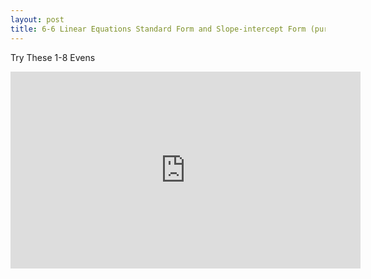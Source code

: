 ```yaml
---
layout: post
title: 6-6 Linear Equations Standard Form and Slope-intercept Form (purple)
---
```

Try These 1-8 Evens
<iframe width="560" height="315" src="https://www.youtube.com/embed/nu_VKJc3Mys" frameborder="0" allowfullscreen></iframe>
